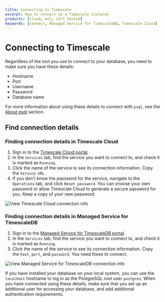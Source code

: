 ```yaml
---
title: Connecting to Timescale
excerpt: How to connect to a Timescale instance
products: [cloud, mst, self_hosted]
keywords: [connect, Managed Service for TimescaleDB, Timescale Cloud]
---
```


# Connecting to Timescale

Regardless of the tool you use to connect to your database, you need to make
sure you have these details:

*   Hostname
*   Port
*   Username
*   Password
*   Database name

For more information about using these details to connect with `psql`, see the
[About psql][about-psql] section.

## Find connection details

<Tabs label="Find connection details">

<Tab title="Timescale Cloud">

<Procedure>

### Finding connection details in Timescale Cloud

1.  Sign in to the [Timescale Cloud portal][tsc-portal].
1.  In the `Services` tab, find the service you want to connect to, and check
    it is marked as `Running`.
1.  Click the name of the service to see its connection information. Copy the
    `Service URL`.
1.  If you don't know the password for the service, navigate to the `Operations`
    tab, and click `Reset password`. You can choose your own password or allow
    Timescale Cloud to generate a secure password for you. Keep a copy of your
    new password.

<img
class="main-content__illustration"
src="https://s3.amazonaws.com/assets.timescale.com/docs/images/tsc-connection-info.png"
alt="View Timescale Cloud connection info"
/>

</Procedure>

</Tab>

<Tab title="Managed Service for TimescaleDB">

<Procedure>

### Finding connection details in Managed Service for TimescaleDB

1.  Sign in to the [Managed Service for TimescaleDB portal][mst-portal].
1.  In the `Services` tab, find the service you want to connect to, and check
    it is marked as `Running`.
1.  Click the name of the service to see its connection information. Copy the
    `host`, `port`, and `password`. You need these to connect.

<img
class="main-content__illustration"
src="https://s3.amazonaws.com/assets.timescale.com/docs/images/mst-connection-info.png"
alt="View Managed Service for TimescaleDB connection info"
/>

</Procedure>

</Tab>

<Tab title="Self-hosted Timescale">

If you have installed your database on your local system, you can use the
`localhost` hostname to log in as the PostgreSQL root user `postgres`. When you
have connected using these details, make sure that you set up an additional user
for accessing your database, and add additional authentication requirements.

</Tab>

</Tabs>

[about-psql]: /timescaledb/:currentVersion:/how-to-guides/connecting/about-psql/
[mst-portal]: https://portal.managed.timescale.com
[tsc-portal]: https://console.cloud.timescale.com/
